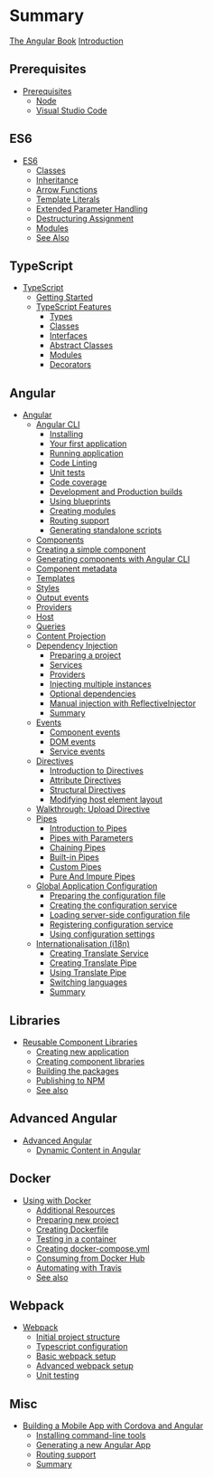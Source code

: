 # Summary

[The Angular Book](title-page.md)
[Introduction](ch00-00-introduction.md)

## Prerequisites

- [Prerequisites](ch01-00-prerequisites.md)
  - [Node](ch01-01-node.md)
  - [Visual Studio Code](ch01-02-vscode.md)

## ES6

- [ES6](ch02-00-es6.md)
  - [Classes](ch02-01-classes.md)
  - [Inheritance](ch02-02-inheritance.md)
  - [Arrow Functions](ch02-03-arrow-functions.md)
  - [Template Literals](ch02-04-template-literals.md)
  - [Extended Parameter Handling](ch02-05-extended-parameters.md)
  - [Destructuring Assignment](ch02-06-destructuring.md)
  - [Modules](ch02-07-modules.md)
  - [See Also](ch02-08-see-also.md)

## TypeScript

- [TypeScript](ch03-00-typescript.md)
  - [Getting Started](ch03-01-getting-started.md)
  - [TypeScript Features](ch03-02-features.md)
    - [Types](ch03-03-types.md)
    - [Classes](ch03-04-classes.md)
    - [Interfaces](ch03-05-interfaces.md)
    - [Abstract Classes](ch03-06-abstract-classes.md)
    - [Modules](ch03-07-modules.md)
    - [Decorators](ch03-08-decorators.md)

## Angular

- [Angular]()
  - [Angular CLI]()
    - [Installing]()
    - [Your first application]()
    - [Running application]()
    - [Code Linting]()
    - [Unit tests]()
    - [Code coverage]()
    - [Development and Production builds]()
    - [Using blueprints]()
    - [Creating modules]()
    - [Routing support]()
    - [Generating standalone scripts]()
  - [Components]()
   - [Creating a simple component]()
   - [Generating components with Angular CLI]()
   - [Component metadata]()
   - [Templates]()
   - [Styles]()
   - [Output events]()
   - [Providers]()
   - [Host]()
   - [Queries]()
   - [Content Projection]()
  - [Dependency Injection]()
    - [Preparing a project]()
    - [Services]()
    - [Providers]()
    - [Injecting multiple instances]()
    - [Optional dependencies]()
    - [Manual injection with ReflectiveInjector]()
    - [Summary]()
  - [Events]()
    - [Component events]()
    - [DOM events]()
    - [Service events]()
  - [Directives]()
    - [Introduction to Directives]()
    - [Attribute Directives]()
    - [Structural Directives]()
    - [Modifying host element layout]()
  - [Walkthrough: Upload Directive]()
  - [Pipes]()
    - [Introduction to Pipes]()
    - [Pipes with Parameters]()
    - [Chaining Pipes]()
    - [Built-in Pipes]()
    - [Custom Pipes]()
    - [Pure And Impure Pipes]()
  - [Global Application Configuration]()
    - [Preparing the configuration file]()
    - [Creating the configuration service]()
    - [Loading server-side configuration file]()
    - [Registering configuration service]()
    - [Using configuration settings]()
  - [Internationalisation (i18n)]()
    - [Creating Translate Service]()
    - [Creating Translate Pipe]()
    - [Using Translate Pipe]()
    - [Switching languages]()
    - [Summary]()

## Libraries

- [Reusable Component Libraries]()
  - [Creating new application]()
  - [Creating component libraries]()
  - [Building the packages]()
  - [Publishing to NPM]()
  - [See also]()

## Advanced Angular

- [Advanced Angular]()
  - [Dynamic Content in Angular]()

## Docker

- [Using with Docker]()
  - [Additional Resources]()
  - [Preparing new project]()
  - [Creating Dockerfile]()
  - [Testing in a container]()
  - [Creating docker-compose.yml]()
  - [Consuming from Docker Hub]()
  - [Automating with Travis]()
  - [See also]()

## Webpack

- [Webpack]()
  - [Initial project structure]()
  - [Typescript configuration]()
  - [Basic webpack setup]()
  - [Advanced webpack setup]()
  - [Unit testing]()

## Misc

- [Building a Mobile App with Cordova and Angular]()
  - [Installing command-line tools]()
  - [Generating a new Angular App]()
  - [Routing support]()
  - [Summary]()
